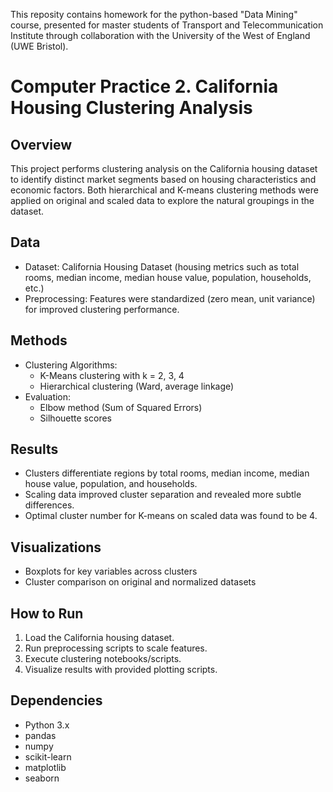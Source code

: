 This reposity contains homework for the python-based "Data Mining" course, presented for master students of Transport and Telecommunication Institute through collaboration with the University of the West of England (UWE Bristol).

# Computer Practice 2. California Housing Clustering Analysis


## Overview
This project performs clustering analysis on the California housing dataset to identify distinct market segments based on housing characteristics and economic factors. Both hierarchical and K-means clustering methods were applied on original and scaled data to explore the natural groupings in the dataset.

## Data
- Dataset: California Housing Dataset (housing metrics such as total rooms, median income, median house value, population, households, etc.)
- Preprocessing: Features were standardized (zero mean, unit variance) for improved clustering performance.

## Methods
- Clustering Algorithms:
  - K-Means clustering with k = 2, 3, 4
  - Hierarchical clustering (Ward, average linkage)
- Evaluation:
  - Elbow method (Sum of Squared Errors)
  - Silhouette scores

## Results
- Clusters differentiate regions by total rooms, median income, median house value, population, and households.
- Scaling data improved cluster separation and revealed more subtle differences.
- Optimal cluster number for K-means on scaled data was found to be 4.

## Visualizations
- Boxplots for key variables across clusters
- Cluster comparison on original and normalized datasets

## How to Run
1. Load the California housing dataset.
2. Run preprocessing scripts to scale features.
3. Execute clustering notebooks/scripts.
4. Visualize results with provided plotting scripts.

## Dependencies
- Python 3.x
- pandas
- numpy
- scikit-learn
- matplotlib
- seaborn


